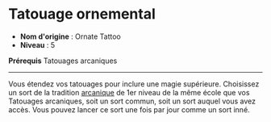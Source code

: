 # Tatouage ornemental

 * **Nom d'origine** : Ornate Tattoo
 * **Niveau** : 5


<p><span id="ctl00_MainContent_DetailedOutput"><strong>Prérequis</strong> Tatouages arcaniques<br></span></p>
<hr>
<p>Vous étendez vos tatouages pour inclure une magie supérieure. Choisissez un sort de la tradition <a href="https://2e.aonprd.com/Spells.aspx?Tradition=1">arcanique</a> de 1er niveau de la même école que vos Tatouages arcaniques, soit un sort commun, soit un sort auquel vous avez accès. Vous pouvez lancer ce sort une fois par jour comme un sort inné.&nbsp;</p>